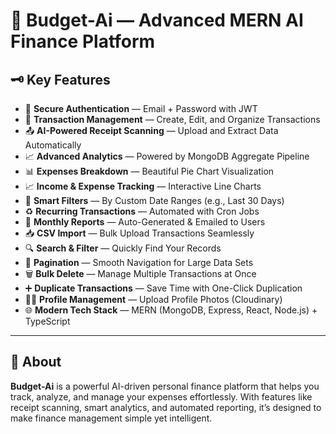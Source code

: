 # 🌟 Budget-Ai — Advanced MERN AI Finance Platform  

## 🗝️ Key Features  

- 🔐 **Secure Authentication** — Email + Password with JWT  
- 🏢 **Transaction Management** — Create, Edit, and Organize Transactions  
- 📤 **AI-Powered Receipt Scanning** — Upload and Extract Data Automatically  
- 📈 **Advanced Analytics** — Powered by MongoDB Aggregate Pipeline  
- 📊 **Expenses Breakdown** — Beautiful Pie Chart Visualization  
- 📈 **Income & Expense Tracking** — Interactive Line Charts  
- 📅 **Smart Filters** — By Custom Date Ranges (e.g., Last 30 Days)  
- ♻️ **Recurring Transactions** — Automated with Cron Jobs  
- 📄 **Monthly Reports** — Auto-Generated & Emailed to Users  
- 📥 **CSV Import** — Bulk Upload Transactions Seamlessly  
- 🔍 **Search & Filter** — Quickly Find Your Records  
- 📅 **Pagination** — Smooth Navigation for Large Data Sets  
- 🗑️ **Bulk Delete** — Manage Multiple Transactions at Once  
- ➕ **Duplicate Transactions** — Save Time with One-Click Duplication  
- 🧑‍💼 **Profile Management** — Upload Profile Photos (Cloudinary)  
- 🌐 **Modern Tech Stack** — MERN (MongoDB, Express, React, Node.js) + TypeScript  

---

## 📖 About  
**Budget-Ai** is a powerful AI-driven personal finance platform that helps you track, analyze, and manage your expenses effortlessly. With features like receipt scanning, smart analytics, and automated reporting, it’s designed to make finance management simple yet intelligent.  

